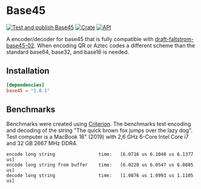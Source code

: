 # Base45

[![Test and publish Base45](https://github.com/opendevtools/base45/workflows/Release/badge.svg?branch=main)](https://github.com/opendevtools/base45/actions?query=workflow%3A%22Release%22)
[![Crate](https://img.shields.io/crates/v/base45.svg)](https://crates.io/crates/base45)
[![API](https://docs.rs/base45/badge.svg)](https://docs.rs/base45)

A encoder/decoder for base45 that is fully compatible with
[draft-faltstrom-base45-02](https://www.ietf.org/id/draft-faltstrom-base45-02.txt). When encoding QR or Aztec codes a different scheme than the standard base64, base32, and base16 is needed.

## Installation

```toml
[dependencies]
base45 = "1.0.1"
```

## Benchmarks

Benchmarks were created using [Criterion](https://github.com/bheisler/criterion.rs). The benchmarks test encoding and decoding of the string "The quick brown fox jumps over the lazy dog". Test computer is a MacBook 16" (2019) with 2,6 GHz 6-Core Intel Core i7 and 32 GB 2667 MHz DDR4.

```
encode long string                time:   [6.0716 us 6.1040 us 6.1377 us]
encode long string from buffer    time:   [6.0220 us 6.0547 us 6.0885 us]
decode long string                time:   [1.0876 us 1.0993 us 1.1105 us]
```
